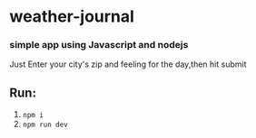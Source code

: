# weather-journal

### simple app using Javascript and nodejs

 Just Enter your city's zip and feeling for the day,then hit submit

## Run:
1. `npm i `
2. `npm run dev`